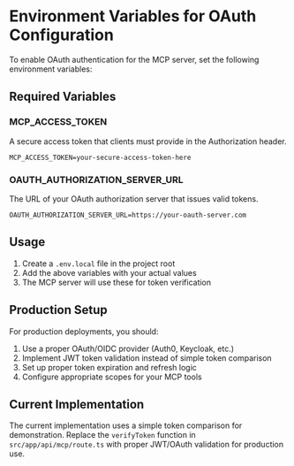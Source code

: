 # Environment Variables for OAuth Configuration

To enable OAuth authentication for the MCP server, set the following environment variables:

## Required Variables

### MCP_ACCESS_TOKEN
A secure access token that clients must provide in the Authorization header.
```
MCP_ACCESS_TOKEN=your-secure-access-token-here
```

### OAUTH_AUTHORIZATION_SERVER_URL
The URL of your OAuth authorization server that issues valid tokens.
```
OAUTH_AUTHORIZATION_SERVER_URL=https://your-oauth-server.com
```

## Usage

1. Create a `.env.local` file in the project root
2. Add the above variables with your actual values
3. The MCP server will use these for token verification

## Production Setup

For production deployments, you should:
1. Use a proper OAuth/OIDC provider (Auth0, Keycloak, etc.)
2. Implement JWT token validation instead of simple token comparison
3. Set up proper token expiration and refresh logic
4. Configure appropriate scopes for your MCP tools

## Current Implementation

The current implementation uses a simple token comparison for demonstration. Replace the `verifyToken` function in `src/app/api/mcp/route.ts` with proper JWT/OAuth validation for production use.
